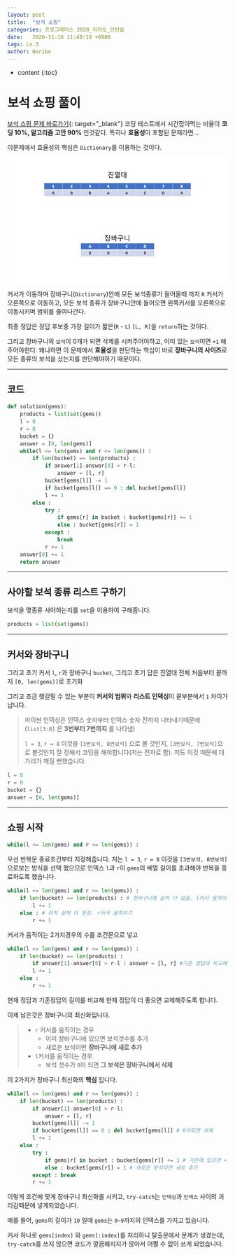 ```yaml
---
layout: post
title:  "보석 쇼핑"
categories: 프로그래머스 2020_카카오_인턴쉽
date:   2020-11-16 11:40:18 +0900
tags: Lv.3
author: Haribo
---
```

* content
{:toc}
# 보석 쇼핑 풀이

[보석 쇼핑 문제 바로가기](https://programmers.co.kr/learn/courses/30/lessons/67258){: target="_blank"}
코딩 테스트에서 시간잡아먹는 비율이  **코딩 10%, 알고리즘 고안 90%** 인것같다. 특히나 **효율성**이 포함된 문제라면...

이문제에서 효율성의 핵심은 `Dictionary`를 이용하는 것이다.

![알고리즘 시각화](/images/shopping/shopping.gif)

 커서가 이동하며 장바구니(`Dictionary`)안에 모든 보석종류가 들어올때 까지 `R` 커서가 오른쪽으로 이동하고, 모든 보석 종류가 장바구니안에 들어오면 왼쪽커서를 오른쪽으로 이동시키며 범위를 줄여나간다.  

최종 정답은 정답 후보중 가장 길이가 짧은(`R` - `L`) `[L, R]`을 `return`하는 것이다.  

그리고 장바구니의 `보석`이 0개가 되면 삭제를 시켜주어야하고, 이미 있는 `보석`이면 `+1` 해주어야한다. 왜냐하면 이 문제에서 **효율성**을 판단하는 핵심이 바로 **장바구니의 사이즈**로 모든 종류의 보석을 샀는지를 판단해야하기 때문이다.
****

## 코드

```python
def solution(gems):
    products = list(set(gems))
    l = 0
    r = 0
    bucket = {}
    answer = [0, len(gems)]
    while(l <= len(gems) and r <= len(gems)) :
        if len(bucket) == len(products) :
            if answer[1]-answer[0] > r-l:
                answer = [l, r]
            bucket[gems[l]] -= 1
            if bucket[gems[l]] == 0 : del bucket[gems[l]]
            l += 1
        else :
            try :
                if gems[r] in bucket : bucket[gems[r]] += 1
                else : bucket[gems[r]] = 1
            except :
                break
            r += 1
    answer[0] += 1
    return answer
```

****

## 사야할 보석 종류 리스트 구하기

보석을 몇종류 사야하는지를 `set`을 이용하여 구해줍니다.

```python
products = list(set(gems))
```

****









## 커서와 장바구니

그리고 초기 커서 `l`, `r`과 장바구니 `bucket`, 그리고 초기 답은 진열대 전체 처음부터 끝까지 `[0, len(gems)]`로 초기화  

그리고 조금 헷갈릴 수 있는 부분이 **커서의 범위**와 **리스트 인덱싱**이 끝부분에서 `1` 차이가 납니다.

> 파이썬 인덱싱은 인덱스 숫자부터 인덱스 숫자 전까지 나타내기때문에(`list[3:8]` 은 **3번부터 7번까지** 를 나타냄)
>
> `l = 3`, `r = 8` 이것을 `[3번보석, 8번보석]` 으로 볼 것인지, `[3번보석, 7번보석]`으로 볼것인지 잘 정해서 코딩을 해야합니다(저는 전자로 함). 저도 이것 때문에 대가리가 깨질 뻔했습니다.

```python
l = 0
r = 0
bucket = {}
answer = [0, len(gems)]
```

****

## 쇼핑 시작

```python
while(l <= len(gems) and r <= len(gems)) :
```

우선 반복문 종료조건부터 지정해줍니다. 저는 `l = 3`, `r = 8` 이것을 `[3번보석, 8번보석]` 으로보는 방식을 선택 했으므로 인덱스 `l`과 `r`이 `gems`의 배열 길이를 초과해야 반복을 종료하도록 했습니다.

```python
while(l <= len(gems) and r <= len(gems)) :
    if len(bucket) == len(products) : # 장바구니에 살꺼 다 샀음. l커서 움직이기
        l += 1
    else : # 아직 살꺼 다 못삼. r커서 움직이기
        r += 1
```

커서가 움직이는 2가지경우의 수를 조건문으로 넣고

```python
while(l <= len(gems) and r <= len(gems)) :
    if len(bucket) == len(products) :
        if answer[1]-answer[0] > r-l : answer = [l, r] #기존 정답과 비교해 더좋으면 교체
        l += 1
    else :
        r += 1
```

현재 정답과 기존정답의 길이를 비교해 현재 정답이 더 좋으면 교체해주도록 합니다.  

이제 남은것은 장바구니의 최신화입니다.

> * `r` 커서를 움직이는 경우
>   * 이미 장바구니에 있으면 보석갯수를 추가
>   * 새로운 보석이면 **장바구니에 새로 추가**
> * `l`커서를 움직이는 경우
>   *  보석 갯수가 `0`이 되면 **그 보석은 장바구니에서 삭제**

이 2가지가 장바구니 최신화의 **핵심** 입니다.

```python
while(l <= len(gems) and r <= len(gems)) :
    if len(bucket) == len(products) :
        if answer[1]-answer[0] > r-l:
            answer = [l, r]
        bucket[gems[l]] -= 1
        if bucket[gems[l]] == 0 : del bucket[gems[l]] # 0이되면 삭제
        l += 1
    else :
        try :
            if gems[r] in bucket : bucket[gems[r]] += 1 # 기존에 있으면 +1
            else : bucket[gems[r]] = 1 # 새로운 보석이면 새로 추가
        except : break
        r += 1
```

이렇게 조건에 맞게 장바구니 최신화를 시키고, `try-catch`는 `인덱싱`과 `인덱스` 사이의 괴리감때문에 넣게되었습니다.  

예를 들어, `gems`의 길이가 `10` 일때 `gems`는 `0~9`까지의 인덱스를 가지고 있습니다.  

커서 하나로 `gems[index]` 와 `gems[:index]`를 처리하니 탈출문에서 문제가 생겼는데, `try-catch`를 쓰지 않으면 코드가 깔끔해지지가 않아서 어쩔 수 없이 쓰게 되었습니다.
